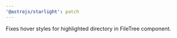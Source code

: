 ```yaml
---
'@astrojs/starlight': patch
---
```


Fixes hover styles for highlighted directory in FileTree component.
